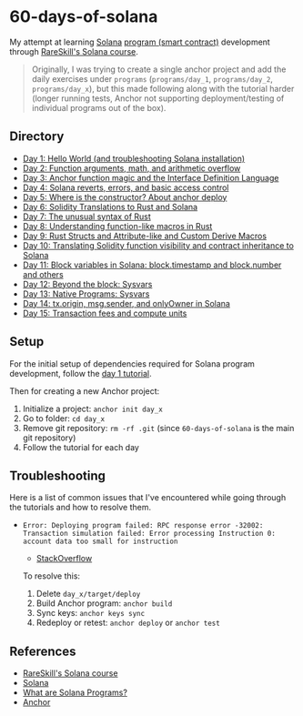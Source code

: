 # 60-days-of-solana

My attempt at learning [Solana](https://solana.com/) [program (smart contract)](https://solana.com/docs/core/programs) development through [RareSkill's Solana course](https://www.rareskills.io/solana-tutorial).

> Originally, I was trying to create a single anchor project and add the daily exercises under `programs` (`programs/day_1`, `programs/day_2`, `programs/day_x`), but this made following along with the tutorial harder (longer running tests, Anchor not supporting deployment/testing of individual programs out of the box).

## Directory

- [Day 1: Hello World (and troubleshooting Solana installation)](day_01/README.md)
- [Day 2: Function arguments, math, and arithmetic overflow](day_02/README.md)
- [Day 3: Anchor function magic and the Interface Definition Language](day_03/README.md)
- [Day 4: Solana reverts, errors, and basic access control](day_04/README.md)
- [Day 5: Where is the constructor? About anchor deploy](day_05/README.md)
- [Day 6: Solidity Translations to Rust and Solana](day_06/README.md)
- [Day 7: The unusual syntax of Rust](day_07/README.md)
- [Day 8: Understanding function-like macros in Rust](day_08/README.md)
- [Day 9: Rust Structs and Attribute-like and Custom Derive Macros](day_09/README.md)
- [Day 10: Translating Solidity function visibility and contract inheritance to Solana](day_10/README.md)
- [Day 11: Block variables in Solana: block.timestamp and block.number and others](day_11/README.md)
- [Day 12: Beyond the block: Sysvars](day_12/README.md)
- [Day 13: Native Programs: Sysvars](day_13/README.md)
- [Day 14: tx.origin, msg.sender, and onlyOwner in Solana](day_14/README.md)
- [Day 15: Transaction fees and compute units](day_15/README.md)

## Setup

For the initial setup of dependencies required for Solana program development, follow the [day 1 tutorial](day_1/README.md).

Then for creating a new Anchor project:

1. Initialize a project: `anchor init day_x`
2. Go to folder: `cd day_x`
3. Remove git repository: `rm -rf .git` (since `60-days-of-solana` is the main git repository)
4. Follow the tutorial for each day

## Troubleshooting

Here is a list of common issues that I've encountered while going through the tutorials and how to resolve them.

- `Error: Deploying program failed: RPC response error -32002: Transaction simulation failed: Error processing Instruction 0: account data too small for instruction`

  - [StackOverflow](https://stackoverflow.com/questions/71267943/solana-deploy-account-data-too-small-for-instruction)

  To resolve this:

  1.  Delete `day_x/target/deploy`
  2.  Build Anchor program: `anchor build`
  3.  Sync keys: `anchor keys sync`
  4.  Redeploy or retest: `anchor deploy` or `anchor test`

## References

- [RareSkill's Solana course](https://www.rareskills.io/solana-tutorial)
- [Solana](https://solana.com/)
- [What are Solana Programs?](https://solana.com/docs/core/programs)
- [Anchor](https://www.anchor-lang.com/)
